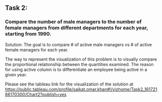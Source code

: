 ## Task 2:

### Compare the number of male managers to the number of female managers from different departments for each year, starting from 1990.

Solution: The goal is to compare # of active male managers vs # of active female managers for each year.  

The way to represent the visualization of this problem is to visually compare the proportional relationship between the quantities examined. The reason for using active column is to differentiate an employee being active in a given year. 

Please see the tableau link for the visualization of the solution at 
https://public.tableau.com/profile/saikat.omar.khan#!/vizhome/Task2_16172166170300/Chart2?publish=yes
